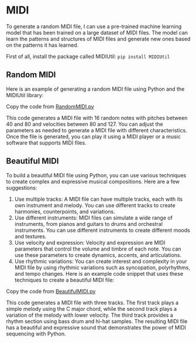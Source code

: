 # MIDI

To generate a random MIDI file, I can use a pre-trained machine learning model that has been trained on a large dataset of MIDI files. The model can learn the patterns and structures of MIDI files and generate new ones based on the patterns it has learned.

First of all, install the package called MIDIUtil: ```pip install MIDIUtil```

## Random MIDI
Here is an example of generating a random MIDI file using Python and the MIDIUtil library: 

Copy the code from [RandomMIDI.py](https://github.com/zenklinov/MIDI/blob/main/RandomMIDI.py)

This code generates a MIDI file with 16 random notes with pitches between 40 and 80 and velocities between 80 and 127. You can adjust the parameters as needed to generate a MIDI file with different characteristics. Once the file is generated, you can play it using a MIDI player or a music software that supports MIDI files.

## Beautiful MIDI
To build a beautiful MIDI file using Python, you can use various techniques to create complex and expressive musical compositions. Here are a few suggestions:
1. Use multiple tracks: A MIDI file can have multiple tracks, each with its own instrument and melody. You can use different tracks to create harmonies, counterpoints, and variations.
2. Use different instruments: MIDI files can simulate a wide range of instruments, from pianos and guitars to drums and orchestral instruments. You can use different instruments to create different moods and textures.
3. Use velocity and expression: Velocity and expression are MIDI parameters that control the volume and timbre of each note. You can use these parameters to create dynamics, accents, and articulations.
4. Use rhythmic variations: You can create interest and complexity in your MIDI file by using rhythmic variations such as syncopation, polyrhythms, and tempo changes.
Here is an example code snippet that uses these techniques to create a beautiful MIDI file:

Copy the code from [BeautifulMIDI.py](https://github.com/zenklinov/MIDI/blob/main/BeautifulMIDI.py)

This code generates a MIDI file with three tracks. The first track plays a simple melody using the C major chord, while the second track plays a variation of the melody with lower velocity. The third track provides a rhythm section using bass drum and hi-hat samples. The resulting MIDI file has a beautiful and expressive sound that demonstrates the power of MIDI sequencing with Python.
